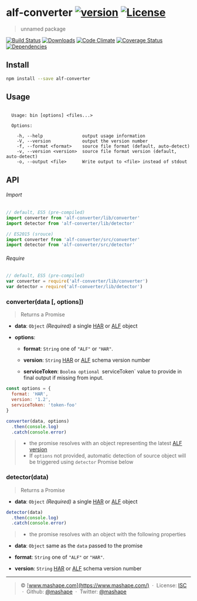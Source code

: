 # alf-converter [![version][npm-version]][npm-url] [![License][npm-license]][license-url]

> unnamed package

[![Build Status][travis-image]][travis-url]
[![Downloads][npm-downloads]][npm-url]
[![Code Climate][codeclimate-quality]][codeclimate-url]
[![Coverage Status][codeclimate-coverage]][codeclimate-url]
[![Dependencies][david-image]][david-url]

## Install

```bash
npm install --save alf-converter
```

## Usage

```

  Usage: bin [options] <files...>

  Options:

    -h, --help               output usage information
    -V, --version            output the version number
    -f, --format <format>    source file format (default, auto-detect)
    -v, --version <version>  source file format version (default, auto-detect)
    -o, --output <file>      Write output to <file> instead of stdout

```

## API

###### Import

```js
// default, ES5 (pre-compiled)
import converter from 'alf-converter/lib/converter'
import detector from 'alf-converter/lib/detector'

// ES2015 (srouce)
import converter from 'alf-converter/src/converter'
import detector from 'alf-converter/src/detector'
```

###### Require

```js
// default, ES5 (pre-compiled)
var converter = require('alf-converter/lib/converter')
var detector = require('alf-converter/lib/detector')
```

### converter(data [, options])

> Returns a Promise

- **data**: `Object` *(Required)*
  a single [HAR][har-spec] or [ALF][alf-spec] object

- **options**:
  - **format**: `String`
    one of `"ALF"` or `"HAR"`.

  - **version**: `String`
    [HAR][har-spec] or [ALF][alf-spec] schema version number

  - **serviceToken**: `Boolea
    optional `serviceToken` value to provide in final output if missing from input.

```js
const options = {
  format: 'HAR',
  version: '1.2',
  serviceToken: 'token-foo'
}

converter(data, options)
  .then(console.log)
  .catch(console.error)
```

> - the promise resolves with an object representing the latest [ALF version][alf-spec]
> - If `options` not provided, automatic detection of source object will be triggered using `detector` Promise below

### detector(data)

> Returns a Promise

- **data**: `Object` *(Required)*
  a single [HAR][har-spec] or [ALF][alf-spec] object

```js
detector(data)
  .then(console.log)
  .catch(console.error)
```

> - the promise resolves with an object with the following properties

- **data**: `Object`
  same as the `data` passed to the promise

- **format**: `String`
  one of `"ALF"` or `"HAR"`.

- **version**: `String`
  [HAR][har-spec] or [ALF][alf-spec] schema version number

----
> :copyright: [www.mashape.com](https://www.mashape.com/) &nbsp;&middot;&nbsp;
> License: [ISC](LICENSE) &nbsp;&middot;&nbsp;
> Github: [@mashape](https://github.com/mashape) &nbsp;&middot;&nbsp;
> Twitter: [@mashape](https://twitter.com/mashape)

[license-url]: http://choosealicense.com/licenses/isc/

[travis-url]: https://travis-ci.org/Mashape/alf-converter
[travis-image]: https://img.shields.io/travis/Mashape/alf-converter.svg?style=flat-square

[npm-url]: https://www.npmjs.com/package/alf-converter
[npm-license]: https://img.shields.io/npm/l/alf-converter.svg?style=flat-square
[npm-version]: https://img.shields.io/npm/v/alf-converter.svg?style=flat-square
[npm-downloads]: https://img.shields.io/npm/dm/alf-converter.svg?style=flat-square

[codeclimate-url]: https://codeclimate.com/github/Mashape/alf-converter
[codeclimate-quality]: https://img.shields.io/codeclimate/github/Mashape/alf-converter.svg?style=flat-square
[codeclimate-coverage]: https://img.shields.io/codeclimate/coverage/github/Mashape/alf-converter.svg?style=flat-square

[david-url]: https://david-dm.org/Mashape/alf-converter
[david-image]: https://img.shields.io/david/Mashape/alf-converter.svg?style=flat-square

[har-spec]: https://github.com/ahmadnassri/har-spec "HAR Spec"
[alf-spec]: https://github.com/Mashape/api-log-format "ALF Spec"
